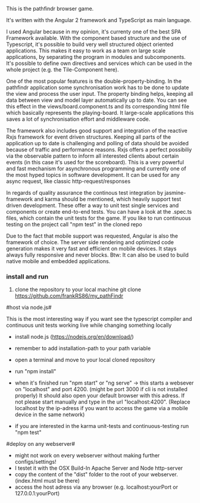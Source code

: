 This is the pathfindr browser game.

It's written with the Angular 2 framework and TypeScript as main language.

I used Angular because in my opinion, it's currenty one of the best SPA Framework available.
With the component based structure and the use of Typescript, it's possible to build very well structured object oriented
applications. This makes it easy to work as a team on large scale applications, by separating the program in
modules and subcomponents.
It's possible to define own directives and services which can be used in the whole project (e.g. the Tile-Component here).

One of the most popular features is the double-property-binding. In the pathfindr application some synchronisation
work has to be done to update the view and process the user input. The property binding helps, keeping all data between view
and model layer automatically up to date. You can see this effect in the views/board.component.ts and its corresponding html file which basically represents the playing-board.
It large-scale applications this saves a lot of synchronisation effort and middleware code.

The framework also includes good support and integration of the reactive Rxjs framework for event driven structures.
Keeping all parts of the application up to date is challenging and polling of data should be avoided because of traffic and performance reasons. Rxjs offers a perfect possibiliy via the observable pattern to inform all interested clients about certain events (in this case it's used for the scoreboard). This is a very powerful and fast mechanism for asynchronous programming
and currently one of the most hyped topics in software development. It can be used for any async request, like classic http-request/responses

In regards of quality assurance the continous test integration by jasmine-framework and karma should be mentioned, which heavily support test driven development.
These offer a way to unit test single services and components or create end-to-end tests. You can have a look at the .spec.ts
files, which contain the unit tests for the game. If you like to run continuous testing on the project call "npm test" in the cloned repo 

Due to the fact that mobile support was requested, Angular is also the framework of choice. The server side rendering and optimized code generation makes it very fast and efficient on mobile devices. It stays always fully responsive and never blocks.
Btw: It can also be used to build native mobile and embedded applications.

### install and run ###

1. clone the repository to your local machine
git clone https://github.com/frankRS86/my_pathFindr

#host via node.js#

This is the most interesting way if you want see the typescript compiler and continuous
unit tests working live while changing something locally 

- install node.js (https://nodejs.org/en/download/)
- remember to add installation-path to your path variable
- open a terminal and move to your local cloned repository
- run "npm install" 
- when it's finished run "npm start" or "ng serve"
-> this starts a websever on "localhost" and port 4200. (might be port 3000 if cli is not installed properly) It should also open your default browser
with this adress. If not please start manually and type in the url "localhost:4200". (Replace localhost by the ip-adress if you want to access the game via a mobile device in the same network)

- if you are interested in the karma unit-tests and continuous-testing run "npm test"

#deploy on any webserver#
- might not work on every webserver without making further configs/settings!
- I testet it with the OSX Build-In Apache Server and Node http-server
- copy the content of the "dist" folder to the root of your webserver. 
  (index.html must be there)
- access the host adress via any browser (e.g. localhost:yourPort or 127.0.0.1:yourPort)


